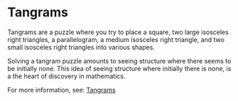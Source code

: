 # Tangrams


Tangrams are a puzzle where you try to place a square, two large
isosceles right triangles, a parallelogram, a medium isosceles right
triangle, and two small isosceles right triangles into various shapes.

Solving a tangram puzzle amounts to seeing structure where there seems
to be initially none. This idea of seeing structure where initially
there is none, is a the heart of discovery in mathematics.


For more information, see: [Tangrams](https://en.wikipedia.org/wiki/Tangram)
